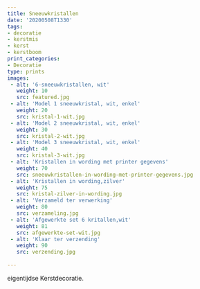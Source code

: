 ```yaml
---
title: Sneeuwkristallen
date: '20200508T1330'
tags:
- decoratie
- kerstmis
- kerst
- kerstboom
print_categories:
- Decoratie
type: prints
images:
 - alt: '6-sneeuwkristallen, wit'
   weight: 10
   src: featured.jpg
 - alt: 'Model 1 sneeuwkristal, wit, enkel'
   weight: 20 
   src: kristal-1-wit.jpg
 - alt: 'Model 2 sneeuwkristal, wit, enkel'
   weight: 30 
   src: kristal-2-wit.jpg
 - alt: 'Model 3 sneeuwkristal, wit, enkel'
   weight: 40 
   src: kristal-3-wit.jpg
 - alt: 'Kristallen in wording met printer gegevens'
   weight: 70 
   src: sneeuwkristallen-in-wording-met-printer-gegevens.jpg
 - alt: 'Kristallen in wording,zilver'
   weight: 75 
   src: kristal-zilver-in-wording.jpg
 - alt: 'Verzameld ter verwerking'
   weight: 80 
   src: verzameling.jpg
 - alt: 'Afgewerkte set 6 kritallen,wit'
   weight: 81 
   src: afgewerkte-set-wit.jpg
 - alt: 'Klaar ter verzending'
   weight: 90 
   src: verzending.jpg
   
---
```

eigentijdse Kerstdecoratie.

